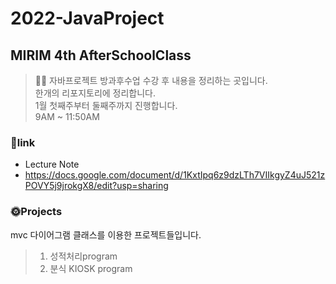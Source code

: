 # 2022-JavaProject
## MIRIM 4th AfterSchoolClass
> 👩‍💻 자바프로젝트 방과후수업 수강 후 내용을 정리하는 곳입니다.  
> 한개의 리포지토리에 정리합니다.  
> 1월 첫째주부터 둘째주까지 진행합니다.  
> 9AM ~ 11:50AM  


### 📃link
* Lecture Note
* https://docs.google.com/document/d/1KxtIpq6z9dzLTh7VIIkgyZ4uJ521zPOVY5j9jrokgX8/edit?usp=sharing


### 🌞Projects
mvc 다이어그램 클래스를 이용한 프로젝트들입니다.
> 1. 성적처리program
> 2. 분식 KIOSK program
